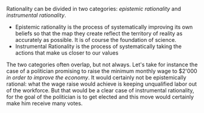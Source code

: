 Rationality can be divided in two categories: *epistemic rationality* and *instrumental rationality*. 

- Epistemic rationality is the process of systematically improving its own beliefs so that the map they create reflect the territory of reality as accurately as possible. It is of course the foundation of science.
- Instrumental Rationality is the process of systematically taking the actions that make us closer to our values

The two categories often overlap, but not always. Let's take for instance the case of a politician promising to raise the minimum monthly wage to $2'000 *in order to improve the economy*. It would certainly not be epistemically rational: what the wage raise would achieve is keeping unqualified labor out of the workforce. But that would be a clear case of instrumental rationality, for the goal of the politician is to get elected and this move would certainly make him receive many votes.